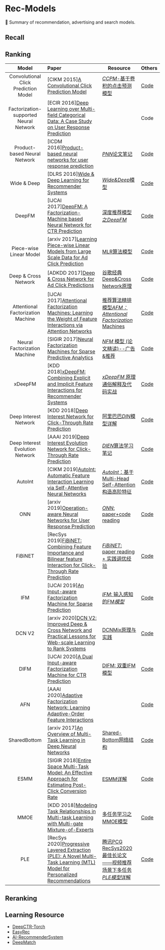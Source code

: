 # Rec-Models

📝 Summary of recommendation, advertising and search models.

## Recall



## Ranking


|                 Model                  | Paper                                                        | Resource                                                     | Others                                                       |
| :------------------------------------: | :----------------------------------------------------------- | ------------------------------------------------------------ | ------------------------------------------------------------ |
|  Convolutional Click Prediction Model  | [CIKM 2015][A Convolutional Click Prediction Model](http://ir.ia.ac.cn/bitstream/173211/12337/1/A%20Convolutional%20Click%20Prediction%20Model.pdf) | [*CCPM*-基于卷积的点击预测模型](https://zhuanlan.zhihu.com/p/159012746) | [Code](https://github.com/shenweichen/DeepCTR-Torch/blob/master/deepctr_torch/models/ccpm.py) |
| Factorization-supported Neural Network | [ECIR 2016][Deep Learning over Multi-field Categorical Data: A Case Study on User Response Prediction](https://arxiv.org/pdf/1601.02376.pdf) |                                                              | Code                                                         |
|      Product-based Neural Network      | [ICDM 2016][Product-based neural networks for user response prediction](https://arxiv.org/pdf/1611.00144.pdf) | [*PNN*论文笔记](https://zhuanlan.zhihu.com/p/105084140)      | [Code](https://github.com/shenweichen/DeepCTR-Torch/blob/master/deepctr_torch/models/pnn.py) |
|              Wide & Deep               | [DLRS 2016][Wide & Deep Learning for Recommender Systems](https://arxiv.org/pdf/1606.07792.pdf) | [*Wide&Deep*模型](https://zhuanlan.zhihu.com/p/94614455)     | [Code](https://github.com/shenweichen/DeepCTR-Torch/blob/master/deepctr_torch/models/wdl.py) |
|                 DeepFM                 | [IJCAI 2017][DeepFM: A Factorization-Machine based Neural Network for CTR Prediction](http://www.ijcai.org/proceedings/2017/0239.pdf) | [深度推荐模型之*DeepFM*](https://zhuanlan.zhihu.com/p/57873613) | [Code](https://github.com/shenweichen/DeepCTR-Torch/blob/master/deepctr_torch/models/deepfm.py) |
|        Piece-wise Linear Model         | [arxiv 2017][Learning Piece-wise Linear Models from Large Scale Data for Ad Click Prediction](https://arxiv.org/abs/1704.05194) | [MLR算法模型](https://zhuanlan.zhihu.com/p/77798409?utm_source=wechat_session) | [Code](https://github.com/shenweichen/DeepCTR-Torch/blob/master/deepctr_torch/models/mlr.py) |
|          Deep & Cross Network          | [ADKDD 2017][Deep & Cross Network for Ad Click Predictions](https://arxiv.org/abs/1708.05123) | [谷歌经典 Deep&Cross Network原理](https://zhuanlan.zhihu.com/p/368381633) | [Code](https://github.com/shenweichen/DeepCTR-Torch/blob/master/deepctr_torch/models/dcn.py) |
|   Attentional Factorization Machine    | [IJCAI 2017][Attentional Factorization Machines: Learning the Weight of Feature Interactions via Attention Networks](http://www.ijcai.org/proceedings/2017/435) | [推荐算法精排模型*AFM：Attentional Factorization* Machines](https://zhuanlan.zhihu.com/p/395140453) | [Code](https://github.com/shenweichen/DeepCTR-Torch/blob/master/deepctr_torch/models/afm.py) |
|      Neural Factorization Machine      | [SIGIR 2017][Neural Factorization Machines for Sparse Predictive Analytics](https://arxiv.org/pdf/1708.05027.pdf) | [*NFM* 模型 (论文精读)--广告&推荐](https://zhuanlan.zhihu.com/p/42392091) | [Code](https://github.com/shenweichen/DeepCTR-Torch/blob/master/deepctr_torch/models/nfm.py) |
|                xDeepFM                 | [KDD 2018][xDeepFM: Combining Explicit and Implicit Feature Interactions for Recommender Systems](https://arxiv.org/pdf/1803.05170.pdf) | [*xDeepFM* 原理通俗解释及代码实战](https://zhuanlan.zhihu.com/p/371849616) | [Code](https://github.com/shenweichen/DeepCTR-Torch/blob/master/deepctr_torch/models/xdeepfm.py) |
|         Deep Interest Network          | [KDD 2018][Deep Interest Network for Click-Through Rate Prediction](https://arxiv.org/pdf/1706.06978.pdf) | [阿里巴巴*DIN*模型详解](https://zhuanlan.zhihu.com/p/103552262) | [Code](https://github.com/shenweichen/DeepCTR-Torch/blob/master/deepctr_torch/models/din.py) |
|    Deep Interest Evolution Network     | [AAAI 2019][Deep Interest Evolution Network for Click-Through Rate Prediction](https://arxiv.org/pdf/1809.03672.pdf) | [*DIEN*算法学习笔记](https://zhuanlan.zhihu.com/p/463652456) | [Code](https://github.com/shenweichen/DeepCTR-Torch/blob/master/deepctr_torch/models/dien.py) |
|                AutoInt                 | [CIKM 2019][AutoInt: Automatic Feature Interaction Learning via Self-Attentive Neural Networks](https://arxiv.org/abs/1810.11921) | [*AutoInt*：基于Multi-Head Self-Attention构造高阶特征](https://zhuanlan.zhihu.com/p/60185134) | [Code](https://github.com/shenweichen/DeepCTR-Torch/blob/master/deepctr_torch/models/autoint.py) |
|                  ONN                   | [arxiv 2019][Operation-aware Neural Networks for User Response Prediction](https://arxiv.org/pdf/1904.12579.pdf) | [*ONN*: paper+code reading](https://zhuanlan.zhihu.com/p/80830028) | [Code](https://github.com/shenweichen/DeepCTR-Torch/blob/master/deepctr_torch/models/onn.py) |
|                FiBiNET                 | [RecSys 2019][FiBiNET: Combining Feature Importance and Bilinear feature Interaction for Click-Through Rate Prediction](https://arxiv.org/pdf/1905.09433.pdf) | [*FiBiNET*: paper reading + 实践调优经验](https://zhuanlan.zhihu.com/p/79659557) | [Code](https://github.com/shenweichen/DeepCTR-Torch/blob/master/deepctr_torch/models/fibinet.py) |
|                  IFM                   | [IJCAI 2019][An Input-aware Factorization Machine for Sparse Prediction](https://www.ijcai.org/Proceedings/2019/0203.pdf) | [*IFM*: 输入感知的FM*模型*](https://zhuanlan.zhihu.com/p/378615059) | [Code](https://github.com/shenweichen/DeepCTR-Torch/blob/master/deepctr_torch/models/ifm.py) |
|                 DCN V2                 | [arxiv 2020][DCN V2: Improved Deep & Cross Network and Practical Lessons for Web-scale Learning to Rank Systems](https://arxiv.org/abs/2008.13535) | [DCNMix原理与实践](https://zhuanlan.zhihu.com/p/352110578)   | [Code](https://github.com/shenweichen/DeepCTR-Torch/blob/master/deepctr_torch/models/dcnmix.py) |
|                  DIFM                  | [IJCAI 2020][A Dual Input-aware Factorization Machine for CTR Prediction](https://www.ijcai.org/Proceedings/2020/0434.pdf) | [DIFM: 双重IFM模型](https://zhuanlan.zhihu.com/p/378619211)  | [Code](https://github.com/shenweichen/DeepCTR-Torch/blob/master/deepctr_torch/models/difm.py) |
|                  AFN                   | [AAAI 2020][Adaptive Factorization Network: Learning Adaptive-Order Feature Interactions](https://arxiv.org/pdf/1909.03276) |                                                              | [Code](https://github.com/shenweichen/DeepCTR-Torch/blob/master/deepctr_torch/models/afn.py) |
|              SharedBottom              | [arxiv 2017][An Overview of Multi-Task Learning in Deep Neural Networks](https://arxiv.org/pdf/1706.05098.pdf) | [Shared-Bottom网络结构](http://www.hbase.cn/archives/560.html) | [Code](https://github.com/shenweichen/DeepCTR-Torch/blob/master/deepctr_torch/models/multitask/sharedbottom.py) |
|                  ESMM                  | [SIGIR 2018][Entire Space Multi-Task Model: An Effective Approach for Estimating Post-Click Conversion Rate](https://dl.acm.org/doi/10.1145/3209978.3210104) | [ESMM](https://www.baidu.com/link?url=N-MIK4n55xdIyPx_aHlS-LlzErnpypa9kQ9A1_dFocYFnImARAnVAuiAtDz6kcu9&wd=&eqid=b72b2f8d0003d4340000000363a54dde)[详解](https://www.baidu.com/link?url=N-MIK4n55xdIyPx_aHlS-LlzErnpypa9kQ9A1_dFocYFnImARAnVAuiAtDz6kcu9&wd=&eqid=b72b2f8d0003d4340000000363a54dde) | [Code](https://github.com/shenweichen/DeepCTR-Torch/blob/master/deepctr_torch/models/multitask/esmm.py) |
|                  MMOE                  | [KDD 2018][Modeling Task Relationships in Multi-task Learning with Multi-gate Mixture-of-Experts](https://dl.acm.org/doi/abs/10.1145/3219819.3220007) | [多任务学习之MMOE模型](https://zhuanlan.zhihu.com/p/145288000) | [Code](https://github.com/shenweichen/DeepCTR-Torch/blob/master/deepctr_torch/models/multitask/mmoe.py) |
|                  PLE                   | [RecSys 2020][Progressive Layered Extraction (PLE): A Novel Multi-Task Learning (MTL) Model for Personalized Recommendations](https://dl.acm.org/doi/10.1145/3383313.3412236) | [腾讯PCG RecSys2020最佳长论文——视频推荐场景下多任务*PLE模型*详解](https://zhuanlan.zhihu.com/p/272708728) | [Code](https://github.com/shenweichen/DeepCTR-Torch/blob/master/deepctr_torch/models/multitask/ple.py) |



## Reranking



## Learning Resource

- [DeepCTR-Torch](https://github.com/shenweichen/DeepCTR-Torch)
- [EasyRec](https://github.com/alibaba/easyrec)
- [AI-RecommenderSystem](https://github.com/zhongqiangwu960812/AI-RecommenderSystem)
- [DeepMatch](https://github.com/shenweichen/DeepMatch)









